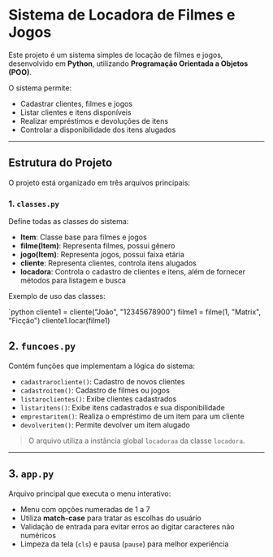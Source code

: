 # Sistema de Locadora de Filmes e Jogos

Este projeto é um sistema simples de locação de filmes e jogos, desenvolvido em **Python**, utilizando **Programação Orientada a Objetos (POO)**.  

O sistema permite:

- Cadastrar clientes, filmes e jogos  
- Listar clientes e itens disponíveis  
- Realizar empréstimos e devoluções de itens  
- Controlar a disponibilidade dos itens alugados  

---

## Estrutura do Projeto

O projeto está organizado em três arquivos principais:

### 1. `classes.py`

Define todas as classes do sistema:

- **Item**: Classe base para filmes e jogos  
- **filme(Item)**: Representa filmes, possui gênero  
- **jogo(Item)**: Representa jogos, possui faixa etária  
- **cliente**: Representa clientes, controla itens alugados  
- **locadora**: Controla o cadastro de clientes e itens, além de fornecer métodos para listagem e busca  

Exemplo de uso das classes:

`python
cliente1 = cliente("João", "12345678900")
filme1 = filme(1, "Matrix", "Ficção")
cliente1.locar(filme1)

## 2. `funcoes.py`

Contém funções que implementam a lógica do sistema:

- `cadastrarocliente()`: Cadastro de novos clientes  
- `cadastroitem()`: Cadastro de filmes ou jogos  
- `listaroclientes()`: Exibe clientes cadastrados  
- `listaritens()`: Exibe itens cadastrados e sua disponibilidade  
- `emprestaritem()`: Realiza o empréstimo de um item para um cliente  
- `devolveritem()`: Permite devolver um item alugado  

> O arquivo utiliza a instância global `locadoraa` da classe `locadora`.

---

## 3. `app.py`

Arquivo principal que executa o menu interativo:

- Menu com opções numeradas de 1 a 7  
- Utiliza **match-case** para tratar as escolhas do usuário  
- Validação de entrada para evitar erros ao digitar caracteres não numéricos  
- Limpeza da tela (`cls`) e pausa (`pause`) para melhor experiência  
